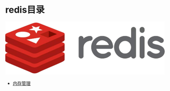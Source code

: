 # redis目录

<div align="center">
    <img src="https://github.com/xuanchengsunjin/Jim_note/blob/sandbox/resource/img/C++/redis_content.jpg" width="900px">
</div>

- [内存管理](https://github.com/xuanchengsunjin/Jim_note/blob/sandbox/note/C++/nginx_content/malloc.md)